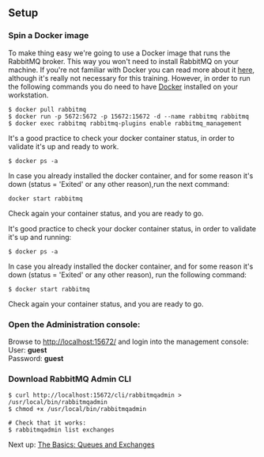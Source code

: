 ## Setup

### Spin a Docker image

To make thing easy we're going to use a Docker image that runs the RabbitMQ broker. This way you won't need to install RabbitMQ on your machine. If you're not familiar with Docker you can read more about it [here](https://www.docker.com), although it's really not necessary for this training. However, in order to run the following commands you do need to have [Docker](https://www.docker.com/products/overview) installed on your workstation.

```
$ docker pull rabbitmq
$ docker run -p 5672:5672 -p 15672:15672 -d --name rabbitmq rabbitmq
$ docker exec rabbitmq rabbitmq-plugins enable rabbitmq_management
```
It's a good practice to check your docker container status, in order to validate it's up and ready to work.
```
$ docker ps -a
```
In case you already installed the docker container, and for some reason it's down (status = 'Exited' or any other reason),run the next command:
```
docker start rabbitmq
```
Check again your container status, and you are ready to go. 

It's good practice to check your docker container status, in order to validate it's up and running:

```
$ docker ps -a
```

In case you already installed the docker container, and for some reason it's down (status = 'Exited' or any other reason), run the following command:

```
$ docker start rabbitmq
```

Check again your container status, and you are ready to go. 

### Open the Administration console:

Browse to [http://localhost:15672/](http://localhost:15672) and login into the management console:  
User: **guest**  
Password: **guest**

### Download RabbitMQ Admin CLI

```
$ curl http://localhost:15672/cli/rabbitmqadmin > /usr/local/bin/rabbitmqadmin
$ chmod +x /usr/local/bin/rabbitmqadmin

# Check that it works:
$ rabbitmqadmin list exchanges 
```

Next up: [The Basics: Queues and Exchanges](basics.md)
